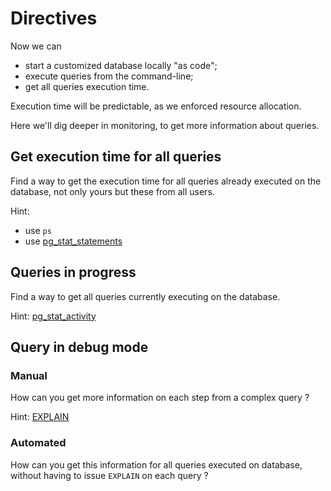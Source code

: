 # Directives

Now we can
- start a customized database locally "as code";
- execute queries from the command-line;
- get all queries execution time.

Execution time will be predictable, as we enforced resource allocation.

Here we'll dig deeper in monitoring, to get more information about queries.

## Get execution time for all queries

Find a way to get the execution time for all queries already executed on the database, not only yours but these from all users.

Hint: 
- use `ps`
- use [pg_stat_statements](https://www.postgresql.org/docs/current/pgstatstatements.html)

## Queries in progress

Find a way to get all queries currently executing on the database.

Hint: [pg_stat_activity](https://www.postgresql.org/docs/current/monitoring-stats.html)


## Query in debug mode

### Manual

How can you get more information on each step from a complex query ?

Hint: [EXPLAIN](https://www.postgresql.org/docs/current/sql-explain.html)

### Automated

How can you get this information for all queries executed on database, without having to issue `EXPLAIN` on each query ?